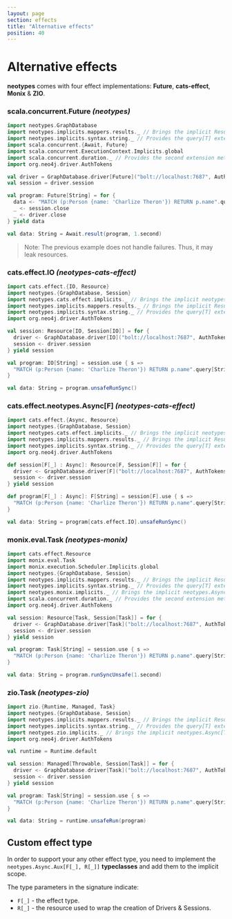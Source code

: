 ```yaml
---
layout: page
section: effects
title: "Alternative effects"
position: 40
---
```


# Alternative effects

**neotypes** comes with four effect implementations: **Future**, **cats-effect**, **Monix** & **ZIO**.

### scala.concurrent.Future _(neotypes)_

```scala mdoc:compile-only
import neotypes.GraphDatabase
import neotypes.implicits.mappers.results._ // Brings the implicit ResultMapper[String] instance into the scope.
import neotypes.implicits.syntax.string._ // Provides the query[T] extension method.
import scala.concurrent.{Await, Future}
import scala.concurrent.ExecutionContext.Implicits.global
import scala.concurrent.duration._ // Provides the second extension method.
import org.neo4j.driver.AuthTokens

val driver = GraphDatabase.driver[Future]("bolt://localhost:7687", AuthTokens.basic("neo4j", "****"))
val session = driver.session

val program: Future[String] = for {
  data <- "MATCH (p:Person {name: 'Charlize Theron'}) RETURN p.name".query[String].single(session)
  _ <- session.close
  _ <- driver.close
} yield data

val data: String = Await.result(program, 1.second)
```

> Note: The previous example does not handle failures. Thus, it may leak resources.

### cats.effect.IO _(neotypes-cats-effect)_

```scala mdoc:compile-only
import cats.effect.{IO, Resource}
import neotypes.{GraphDatabase, Session}
import neotypes.cats.effect.implicits._ // Brings the implicit neotypes.Async[IO] instance into the scope.
import neotypes.implicits.mappers.results._ // Brings the implicit ResultMapper[String] instance into the scope.
import neotypes.implicits.syntax.string._ // Provides the query[T] extension method.
import org.neo4j.driver.AuthTokens

val session: Resource[IO, Session[IO]] = for {
  driver <- GraphDatabase.driver[IO]("bolt://localhost:7687", AuthTokens.basic("neo4j", "****"))
  session <- driver.session
} yield session

val program: IO[String] = session.use { s =>
  "MATCH (p:Person {name: 'Charlize Theron'}) RETURN p.name".query[String].single(s)
}

val data: String = program.unsafeRunSync()
```

### cats.effect.neotypes.Async[F] _(neotypes-cats-effect)_

```scala mdoc:compile-only
import cats.effect.{Async, Resource}
import neotypes.{GraphDatabase, Session}
import neotypes.cats.effect.implicits._ // Brings the implicit neotypes.Async[IO] instance into the scope.
import neotypes.implicits.mappers.results._ // Brings the implicit ResultMapper[String] instance into the scope.
import neotypes.implicits.syntax.string._ // Provides the query[T] extension method.
import org.neo4j.driver.AuthTokens

def session[F[_] : Async]: Resource[F, Session[F]] = for {
  driver <- GraphDatabase.driver[F]("bolt://localhost:7687", AuthTokens.basic("neo4j", "****"))
  session <- driver.session
} yield session

def program[F[_] : Async]: F[String] = session[F].use { s =>
  "MATCH (p:Person {name: 'Charlize Theron'}) RETURN p.name".query[String].single(s)
}

val data: String = program[cats.effect.IO].unsafeRunSync()
```

### monix.eval.Task _(neotypes-monix)_

```scala mdoc:compile-only
import cats.effect.Resource
import monix.eval.Task
import monix.execution.Scheduler.Implicits.global
import neotypes.{GraphDatabase, Session}
import neotypes.implicits.mappers.results._ // Brings the implicit ResultMapper[String] instance into the scope.
import neotypes.implicits.syntax.string._ // Provides the query[T] extension method.
import neotypes.monix.implicits._ // Brings the implicit neotypes.Async[Task] instance into the scope.
import scala.concurrent.duration._ // Provides the second extension method.
import org.neo4j.driver.AuthTokens

val session: Resource[Task, Session[Task]] = for {
  driver <- GraphDatabase.driver[Task]("bolt://localhost:7687", AuthTokens.basic("neo4j", "****"))
  session <- driver.session
} yield session

val program: Task[String] = session.use { s =>
  "MATCH (p:Person {name: 'Charlize Theron'}) RETURN p.name".query[String].single(s)
}

val data: String = program.runSyncUnsafe(1.second)
```

### zio.Task _(neotypes-zio)_

```scala mdoc:compile-only
import zio.{Runtime, Managed, Task}
import neotypes.{GraphDatabase, Session}
import neotypes.implicits.mappers.results._ // Brings the implicit ResultMapper[String] instance into the scope.
import neotypes.implicits.syntax.string._ // Provides the query[T] extension method.
import neotypes.zio.implicits._ // Brings the implicit neotypes.Async[Task] instance into the scope.
import org.neo4j.driver.AuthTokens

val runtime = Runtime.default

val session: Managed[Throwable, Session[Task]] = for {
  driver <- GraphDatabase.driver[Task]("bolt://localhost:7687", AuthTokens.basic("neo4j", "****"))
  session <- driver.session
} yield session

val program: Task[String] = session.use { s =>
  "MATCH (p:Person {name: 'Charlize Theron'}) RETURN p.name".query[String].single(s)
}

val data: String = runtime.unsafeRun(program)
```

## Custom effect type
In order to support your any other effect type,
you need to implement the `neotypes.Async.Aux[F[_], R[_]]` **typeclasses**
and add them to the implicit scope.

The type parameters in the signature indicate:

* `F[_]` - the effect type.
* `R[_]` - the resource used to wrap the creation of Drivers & Sessions.
